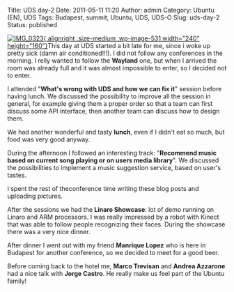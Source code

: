 Title: UDS day-2
Date: 2011-05-11 11:20
Author: admin
Category: Ubuntu (EN), UDS
Tags: Budapest, summit, Ubuntu, UDS, UDS-O
Slug: uds-day-2
Status: published

[![](http://www.andreagrandi.it/wp-content/uploads/2011/05/IMG_0323-300x200.jpg "IMG_0323"){.alignright
.size-medium .wp-image-531 width="240"
height="160"}](http://www.andreagrandi.it/wp-content/uploads/2011/05/IMG_0323.jpg)This
day at UDS started a bit late for me, since i woke up pretty sick (damn
air conditioned!!!). I did not follow any conferences in the morning. I
relly wanted to follow the **Wayland** one, but when I arrived the room
was already full and it was almost impossible to enter, so I decided not
to enter.

I attended "**What's wrong with UDS and how we can fix it**" session
before having lunch. We discussed the possibility to improve all the
session in general, for example giving them a proper order so that a
team can first discuss some API interface, then another team can discuss
how to design them.

We had another wonderful and tasty **lunch**, even if I didn't eat so
much, but food was very good anyway.

During the afternoon I followed an interesting track: "**Recommend music
based on current song playing or on users media library**". We discussed
the possibilities to implement a music suggestion service, based on
user's tastes.

I spent the rest of theconference time writing these blog posts and
uploading pictures.

After the sessions we had the **Linaro Showcase**: lot of demo running
on Linaro and ARM processors. I was really impressed by a robot with
Kinect that was able to follow people recognizing their faces. During
the showcase there was a very nice dinner.

After dinner I went out with my friend **Manrique Lopez** who is here in
Budapest for another conference, so we decided to meet for a good beer.

Before coming back to the hotel me, **Marco Trevisan** and **Andrea
Azzarone** had a nice talk with **Jorge Castro**. He really make us feel
part of the Ubuntu family!
